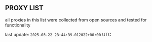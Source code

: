 ## PROXY LIST

all proxies in this list were collected from open sources and tested for functionality

last update: `2025-03-22 23:44:39.012022+00:00` UTC